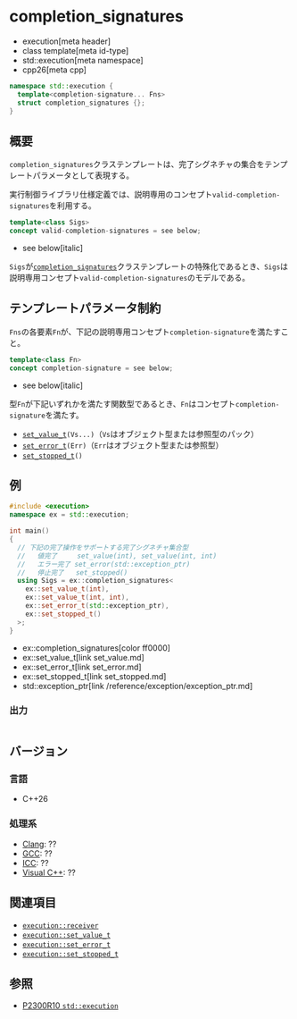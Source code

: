 # completion_signatures
* execution[meta header]
* class template[meta id-type]
* std::execution[meta namespace]
* cpp26[meta cpp]

```cpp
namespace std::execution {
  template<completion-signature... Fns>
  struct completion_signatures {};
}
```

## 概要
`completion_signatures`クラステンプレートは、完了シグネチャの集合をテンプレートパラメータとして表現する。

実行制御ライブラリ仕様定義では、説明専用のコンセプト`valid-completion-signatures`を利用する。

```cpp
template<class Sigs>
concept valid-completion-signatures = see below;
```
* see below[italic]

`Sigs`が[`completion_signatures`](completion_signatures.md)クラステンプレートの特殊化であるとき、`Sigs`は説明専用コンセプト`valid-completion-signatures`のモデルである。


## テンプレートパラメータ制約
`Fns`の各要素`Fn`が、下記の説明専用コンセプト`completion-signature`を満たすこと。

```cpp
template<class Fn>
concept completion-signature = see below;
```
* see below[italic]

型`Fn`が下記いずれかを満たす関数型であるとき、`Fn`はコンセプト`completion-signature`を満たす。
- [`set_value_t`](set_value.md)`(Vs...)`（`Vs`はオブジェクト型または参照型のパック）
- [`set_error_t`](set_error.md)`(Err)`（`Err`はオブジェクト型または参照型）
- [`set_stopped_t`](set_stopped.md)`()`


## 例
```cpp example
#include <execution>
namespace ex = std::execution;

int main()
{
  // 下記の完了操作をサポートする完了シグネチャ集合型
  //   値完了     set_value(int), set_value(int, int)
  //   エラー完了 set_error(std::exception_ptr)
  //   停止完了   set_stopped()
  using Sigs = ex::completion_signatures<
    ex::set_value_t(int),
    ex::set_value_t(int, int),
    ex::set_error_t(std::exception_ptr),
    ex::set_stopped_t()
  >;
}
```
* ex::completion_signatures[color ff0000]
* ex::set_value_t[link set_value.md]
* ex::set_error_t[link set_error.md]
* ex::set_stopped_t[link set_stopped.md]
* std::exception_ptr[link /reference/exception/exception_ptr.md]

### 出力
```
```


## バージョン
### 言語
- C++26

### 処理系
- [Clang](/implementation.md#clang): ??
- [GCC](/implementation.md#gcc): ??
- [ICC](/implementation.md#icc): ??
- [Visual C++](/implementation.md#visual_cpp): ??


## 関連項目
- [`execution::receiver`](receiver.md)
- [`execution::set_value_t`](set_value.md)
- [`execution::set_error_t`](set_error.md)
- [`execution::set_stopped_t`](set_stopped.md)


## 参照
- [P2300R10 `std::execution`](https://www.open-std.org/jtc1/sc22/wg21/docs/papers/2024/p2300r10.html)
